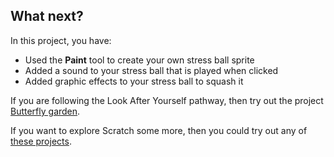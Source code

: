 ## What next?

In this project, you have:
+ Used the **Paint** tool to create your own stress ball sprite
+ Added a sound to your stress ball that is played when clicked
+ Added graphic effects to your stress ball to squash it

If you are following the Look After Yourself pathway, then try out the project [Butterfly garden](https://projects.raspberrypi.org/en/projects/butterfly-garden).

If you want to explore Scratch some more, then you could try out any of [these projects](https://projects.raspberrypi.org/en/projects?software%5B%5D=scratch).

